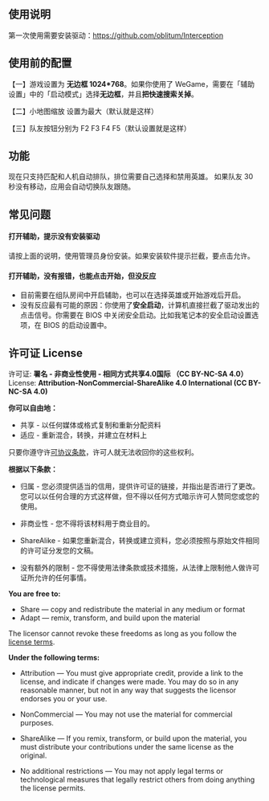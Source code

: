 ## 使用说明
第一次使用需要安装驱动：https://github.com/oblitum/Interception

## 使用前的配置
【一】游戏设置为 **无边框 1024*768**。如果你使用了 WeGame，需要在「辅助设置」中的「启动模式」选择**无边框**，并且**把快速搜索关掉**。

【二】小地图缩放 设置为最大（默认就是这样）

【三】队友按钮分别为 F2 F3 F4 F5（默认设置就是这样）

## 功能
现在只支持匹配和人机自动排队，排位需要自己选择和禁用英雄。
如果队友 30 秒没有移动，应用会自动切换队友跟随。

## 常见问题
#### 打开辅助，提示没有安装驱动
请按上面的说明，使用管理员身份安装。如果安装软件提示拦截，要点击允许。

#### 打开辅助，没有报错，也能点击开始，但没反应
* 目前需要在组队房间中开启辅助，也可以在选择英雄或开始游戏后开启。
* 没有反应最有可能的原因：你使用了**安全启动**，计算机直接拦截了驱动发出的点击信号。你需要在 BIOS 中关闭安全启动。比如我笔记本的安全启动设置选项，在 BIOS 的启动设置中。

## 许可证 License
许可证: **署名 - 非商业性使用 - 相同方式共享4.0国际 （CC BY-NC-SA 4.0）**
License: **Attribution-NonCommercial-ShareAlike 4.0 International (CC BY-NC-SA 4.0)**

**你可以自由地：**

* 共享 - 以任何媒体或格式复制和重新分配资料
* 适应 - 重新混合，转换，并建立在材料上

只要你遵守许[可协议条款](https://creativecommons.org/licenses/by-nc-sa/4.0/legalcode)，许可人就无法收回你的这些权利。

**根据以下条款：**

* 归属 - 您必须提供适当的信用，提供许可证的链接，并指出是否进行了更改。您可以以任何合理的方式这样做，但不得以任何方式暗示许可人赞同您或您的使用。

* 非商业性 - 您不得将该材料用于商业目的。

* ShareAlike - 如果您重新混合，转换或建立资料，您必须按照与原始文件相同的许可证分发您的文稿。

* 没有额外的限制 - 您不得使用法律条款或技术措施，从法律上限制他人做许可证所允许的任何事情。

**You are free to:**

* Share — copy and redistribute the material in any medium or format
* Adapt — remix, transform, and build upon the material

The licensor cannot revoke these freedoms as long as you follow the [license terms](https://creativecommons.org/licenses/by-nc-sa/4.0/legalcode).

**Under the following terms:**

* Attribution — You must give appropriate credit, provide a link to the license, and indicate if changes were made. You may do so in any reasonable manner, but not in any way that suggests the licensor endorses you or your use.

* NonCommercial — You may not use the material for commercial purposes.

* ShareAlike — If you remix, transform, or build upon the material, you must distribute your contributions under the same license as the original.

* No additional restrictions — You may not apply legal terms or technological measures that legally restrict others from doing anything the license permits.

